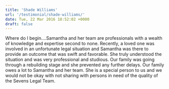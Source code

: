 ```yaml
---
title: 'Shade Williams'
url: '/testimonial/shade-williams/'
date: Tue, 22 Mar 2016 18:52:02 +0000
draft: false
---
```


Where do I begin....Samantha and her team are professionals with a wealth of knowledge and expertise second to none. Recently, a loved one was involved in an unfortunate legal situation and Samantha was there to provide an outcome that was swift and favorable. She truly understood the situation and was very professional and studious. Our family was going through a rebuilding stage and she prevented any further delays. Our family owes a lot to Samantha and her team. She is a special person to us and we would not be okay with not sharing with persons in need of the quality of the Sevens Legal Team.